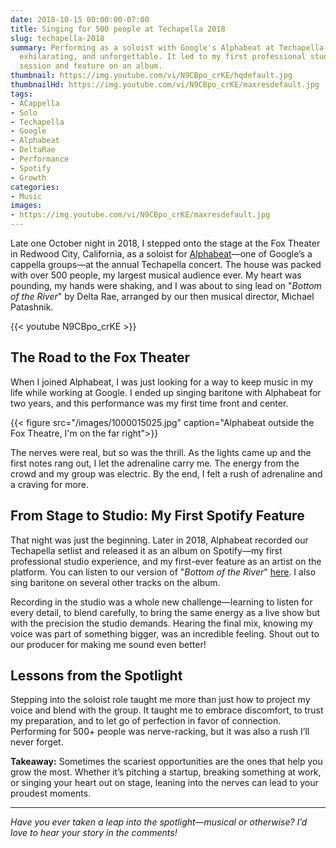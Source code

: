 ```yaml
---
date: 2018-10-15 00:00:00-07:00
title: Singing for 500 people at Techapella 2018
slug: techapella-2018
summary: Performing as a soloist with Google's Alphabeat at Techapella 2018 was nerve-racking,
  exhilarating, and unforgettable. It led to my first professional studio recording
  session and feature on an album.
thumbnail: https://img.youtube.com/vi/N9CBpo_crKE/hqdefault.jpg
thumbnailHd: https://img.youtube.com/vi/N9CBpo_crKE/maxresdefault.jpg
tags:
- ACappella
- Solo
- Techapella
- Google
- Alphabeat
- DeltaRae
- Performance
- Spotify
- Growth
categories:
- Music
images:
- https://img.youtube.com/vi/N9CBpo_crKE/maxresdefault.jpg
---
```

Late one October night in 2018, I stepped onto the stage at the Fox Theater in Redwood City, California, as a soloist for [Alphabeat](https://www.techapella.org/alphabeat)—one of Google’s a cappella groups—at the annual Techapella concert. The house was packed with over 500 people, my largest musical audience ever. My heart was pounding, my hands were shaking, and I was about to sing lead on "*Bottom of the River*" by Delta Rae, arranged by our then musical director, Michael Patashnik.

{{< youtube N9CBpo_crKE >}}

## The Road to the Fox Theater

When I joined Alphabeat, I was just looking for a way to keep music in my life while working at Google. I ended up singing baritone with Alphabeat for two years, and this performance was my first time front and center.

{{< figure src="/images/1000015025.jpg" caption="Alphabeat outside the Fox Theatre, I'm on the far right">}}

The nerves were real, but so was the thrill. As the lights came up and the first notes rang out, I let the adrenaline carry me. The energy from the crowd and my group was electric. By the end, I felt a rush of adrenaline and a craving for more.

## From Stage to Studio: My First Spotify Feature

That night was just the beginning. Later in 2018, Alphabeat recorded our Techapella setlist and released it as an album on Spotify—my first professional studio experience, and my first-ever feature as an artist on the platform. You can listen to our version of "*Bottom of the River*" [here](https://open.spotify.com/track/1cHVzM29SkVmIdqR1F3xem). I also sing baritone on several other tracks on the album.

Recording in the studio was a whole new challenge—learning to listen for every detail, to blend carefully, to bring the same energy as a live show but with the precision the studio demands. Hearing the final mix, knowing my voice was part of something bigger, was an incredible feeling. Shout out to our producer for making me sound even better!

## Lessons from the Spotlight

Stepping into the soloist role taught me more than just how to project my voice and blend with the group. It taught me to embrace discomfort, to trust my preparation, and to let go of perfection in favor of connection. Performing for 500+ people was nerve-racking, but it was also a rush I’ll never forget.

**Takeaway:** Sometimes the scariest opportunities are the ones that help you grow the most. Whether it’s pitching a startup, breaking something at work, or singing your heart out on stage, leaning into the nerves can lead to your proudest moments.

- - -

*Have you ever taken a leap into the spotlight—musical or otherwise? I’d love to hear your story in the comments!*
